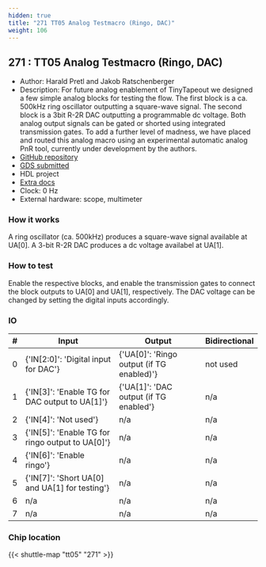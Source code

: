 ```yaml
---
hidden: true
title: "271 TT05 Analog Testmacro (Ringo, DAC)"
weight: 106
---
```


## 271 : TT05 Analog Testmacro (Ringo, DAC)

* Author: Harald Pretl and Jakob Ratschenberger
* Description: For future analog enablement of TinyTapeout we designed a few simple analog blocks for testing the flow. The first block is a ca. 500kHz ring oscillator outputting a square-wave signal. The second block is a 3bit R-2R DAC outputting a programmable dc voltage. Both analog output signals can be gated or shorted using integrated transmission gates. To add a further level of madness, we have placed and routed this analog macro using an experimental automatic analog PnR tool, currently under development by the authors.
* [GitHub repository](https://github.com/iic-jku/tt05-analog-test)
* [GDS submitted](None)
* HDL project
* [Extra docs]()
* Clock: 0 Hz
* External hardware: scope, multimeter



### How it works

A ring oscillator (ca. 500kHz) produces a square-wave signal available at UA[0].
A 3-bit R-2R DAC produces a dc voltage availabel at UA[1].


### How to test

Enable the respective blocks, and enable the transmission gates to connect the block outputs to UA[0] and UA[1], respectively. The DAC voltage can be changed by setting the digital inputs accordingly.


### IO

| # | Input        | Output       | Bidirectional      |
|---|--------------|--------------| -------------------|
| 0 | {'IN[2:0]': 'Digital input for DAC'}  | {'UA[0]': 'Ringo output (if TG enabled)'} | not used |
| 1 | {'IN[3]': 'Enable TG for DAC output to UA[1]'}  | {'UA[1]': 'DAC output (if TG enabled'} | n/a |
| 2 | {'IN[4]': 'Not used'}  | n/a | n/a |
| 3 | {'IN[5]': 'Enable TG for ringo output to UA[0]'}  | n/a | n/a |
| 4 | {'IN[6]': 'Enable ringo'}  | n/a | n/a |
| 5 | {'IN[7]': 'Short UA[0] and UA[1] for testing'}  | n/a | n/a |
| 6 | n/a  | n/a | n/a |
| 7 | n/a  | n/a | n/a |

### Chip location

{{< shuttle-map "tt05" "271" >}}

